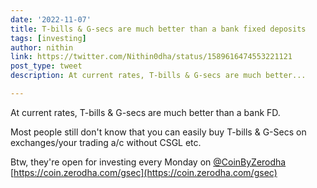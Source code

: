 ```yaml
---
date: '2022-11-07'
title: T-bills & G-secs are much better than a bank fixed deposits 
tags: [investing]
author: nithin
link: https://twitter.com/Nithin0dha/status/1589616474553221121
post_type: tweet
description: At current rates, T-bills & G-secs are much better...

---
```


At current rates, T-bills & G-secs are much better than a bank FD. 

Most people still don't know that you can easily buy T-bills & G-Secs on exchanges/your trading a/c without CSGL etc. 

Btw, they're open for investing every Monday on [@CoinByZerodha](https://twitter.com/CoinByZerodha) [https://coin.zerodha.com/gsec](https://coin.zerodha.com/gsec)
